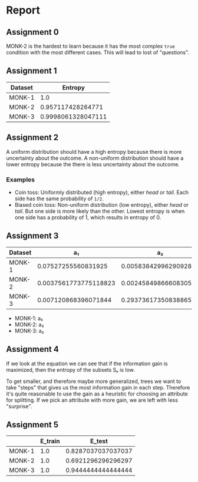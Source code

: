 # Report

## Assignment 0
MONK-2 is the hardest to learn because it has the most complex `true` condition with the most different cases. This will lead to lost of "questions".

## Assignment 1
|Dataset|Entropy           |
|-------|------------------|
|MONK-1 |1.0               |
|MONK-2 |0.957117428264771 |
|MONK-3 |0.9998061328047111|

## Assignment 2
A uniform distribution should have a high entropy because there is more uncertainty about the outcome.
A non-uniform distribution should have a lower entropy because the there is less uncertainty about the outcome.

### Examples
- Coin toss: Uniformly distributed (high entropy), either *head* or *tail*. Each side has the same probability of `1/2`.
- Biased coin toss: Non-uniform distribution (low entropy), either *head* or *tail*. But one side is more likely than the other. Lowest entropy is when one side has a probability of 1, which results in entropy of 0.

## Assignment 3
|Dataset|a₁           |a₂           |a₃           |a₄           |a₅           |a₆           |
|-------|-------------|-------------|-------------|-------------|-------------|-------------|
|MONK-1 | 0.07527255560831925| 0.005838429962909286| 0.00470756661729721| 0.02631169650768228| 0.28703074971578435| 0.0007578557158638421|
|MONK-2 | 0.0037561773775118823| 0.0024584986660830532| 0.0010561477158920196| 0.015664247292643818| 0.01727717693791797| 0.006247622236881467|
|MONK-3 | 0.007120868396071844| 0.29373617350838865| 0.0008311140445336207| 0.002891817288654397| 0.25591172461972755| 0.007077026074097326|

- MONK-1: a₅
- MONK-2: a₅
- MONK-3: a₂

## Assignment 4
If we look at the equation we can see that if the information gain is maximized, then the entropy of the subsets Sₖ is low.

To get smaller, and therefore maybe more generalized, trees we want to take "steps" that gives us the most information gain in each step. Therefore it's quite reasonable to use the gain as a heuristic for choosing an attribute for splitting. If we pick an attribute with more gain, we are left with less "surprise".

## Assignment 5
|       |E\_train     | E\_test           |
|-------|-------------|-------------------|
|MONK-1 |1.0          | 0.8287037037037037|
|MONK-2 |1.0          | 0.6921296296296297|
|MONK-3 |1.0          | 0.9444444444444444|


